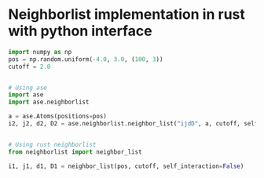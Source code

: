 # Neighborlist implementation in rust with python interface


```python
import numpy as np
pos = np.random.uniform(-4.0, 3.0, (100, 3))
cutoff = 2.0


# Using ase
import ase
import ase.neighborlist

a = ase.Atoms(positions=pos)
i2, j2, d2, D2 = ase.neighborlist.neighbor_list("ijdD", a, cutoff, self_interaction=False)


# Using rust neighborlist
from neighborlist import neighbor_list

i1, j1, d1, D1 = neighbor_list(pos, cutoff, self_interaction=False)
```